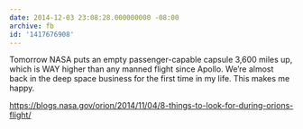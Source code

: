 ```yaml
---
date: 2014-12-03 23:08:28.000000000 -08:00
archive: fb
id: '1417676908'
---
```


Tomorrow NASA puts an empty passenger-capable capsule 3,600 miles up, which is WAY higher than any manned flight since Apollo. We’re almost back in the deep space business for the first time in my life. This makes me happy.

https://blogs.nasa.gov/orion/2014/11/04/8-things-to-look-for-during-orions-flight/
